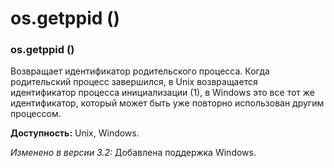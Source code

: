# os.getppid \(\)

### os.getppid \(\)

Возвращает идентификатор родительского процесса. Когда родительский процесс завершился, в Unix возвращается идентификатор процесса инициализации \(1\), в Windows это все тот же идентификатор, который может быть уже повторно использован другим процессом.

**Доступность:** Unix, Windows.

_Изменено в версии 3.2:_ Добавлена поддержка Windows.

